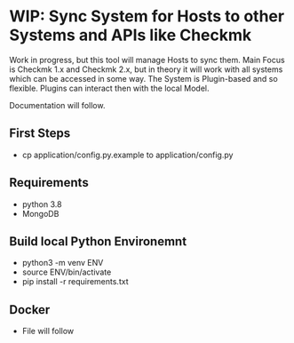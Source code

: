 # WIP: Sync System for Hosts to other Systems and APIs like Checkmk

Work in progress, but this tool will manage Hosts to sync them.
Main Focus is Checkmk 1.x and Checkmk 2.x, but in theory it will work with all systems
which can be accessed in some way. The System is Plugin-based and so flexible. Plugins can interact then with the local Model.

Documentation will follow.

## First Steps
 * cp application/config.py.example to application/config.py

## Requirements
 * python 3.8
  * MongoDB

## Build local Python Environemnt
  * python3 -m venv ENV
  * source ENV/bin/activate
  * pip install -r requirements.txt


## Docker
  * File will follow
